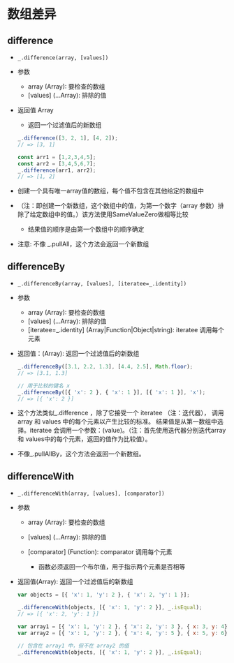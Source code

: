 # 数组差异

## difference

+ `_.difference(array, [values])`

+ 参数

  + array (Array): 要检查的数组
  + [values] (...Array): 排除的值

+ 返回值 Array

  + 返回一个过滤值后的新数组

  ```js
  _.difference([3, 2, 1], [4, 2]);
  // => [3, 1]
  ```

  ```js
  const arr1 = [1,2,3,4,5];
  const arr2 = [3,4,5,6,7];
  _.difference(arr1, arr2);
  // => [1, 2]
  ```

+ 创建一个具有唯一array值的数组，每个值不包含在其他给定的数组中
+ （注：即创建一个新数组，这个数组中的值，为第一个数字（array 参数）排除了给定数组中的值。）该方法使用SameValueZero做相等比较

  + 结果值的顺序是由第一个数组中的顺序确定

+ 注意: 不像 _.pullAll，这个方法会返回一个新数组

## differenceBy

+ `_.differenceBy(array, [values], [iteratee=_.identity])`

+ 参数

  + array (Array): 要检查的数组
  + [values] (...Array): 排除的值
  + [iteratee=_.identity] (Array|Function|Object|string):   iteratee 调用每个元素

+ 返回值：(Array): 返回一个过滤值后的新数组

  ```js
  _.differenceBy([3.1, 2.2, 1.3], [4.4, 2.5], Math.floor);
  // => [3.1, 1.3]

  // 用于比较的键名 x
  _.differenceBy([{ 'x': 2 }, { 'x': 1 }], [{ 'x': 1 }], 'x');
  // => [{ 'x': 2 }]

  ```

+ 这个方法类似_.difference ，除了它接受一个 iteratee （注：迭代器）， 调用array 和 values 中的每个元素以产生比较的标准。 结果值是从第一数组中选择。iteratee 会调用一个参数：(value)。（注：首先使用迭代器分别迭代array 和 values中的每个元素，返回的值作为比较值）。

+ 不像_.pullAllBy，这个方法会返回一个新数组。

## differenceWith

+ `_.differenceWith(array, [values], [comparator])`

+ 参数

  + array (Array): 要检查的数组
  + [values] (...Array): 排除的值
  + [comparator] (Function): comparator 调用每个元素

    + 函数必须返回一个布尔值，用于指示两个元素是否相等

+ 返回值(Array): 返回一个过滤值后的新数组

  ```js
  var objects = [{ 'x': 1, 'y': 2 }, { 'x': 2, 'y': 1 }];

  _.differenceWith(objects, [{ 'x': 1, 'y': 2 }], _.isEqual);
  // => [{ 'x': 2, 'y': 1 }]
  ```

  ```js
  var array1 = [{ 'x': 1, 'y': 2 }, { 'x': 2, 'y': 3 }, { x: 3, y: 4}];
  var array2 = [{ 'x': 1, 'y': 2 }, { 'x': 4, 'y': 5 }, { x: 5, y: 6}];

  // 包含在 array1 中，但不在 array2 的值
  _.differenceWith(objects, [{ 'x': 1, 'y': 2 }], _.isEqual);
  ```
